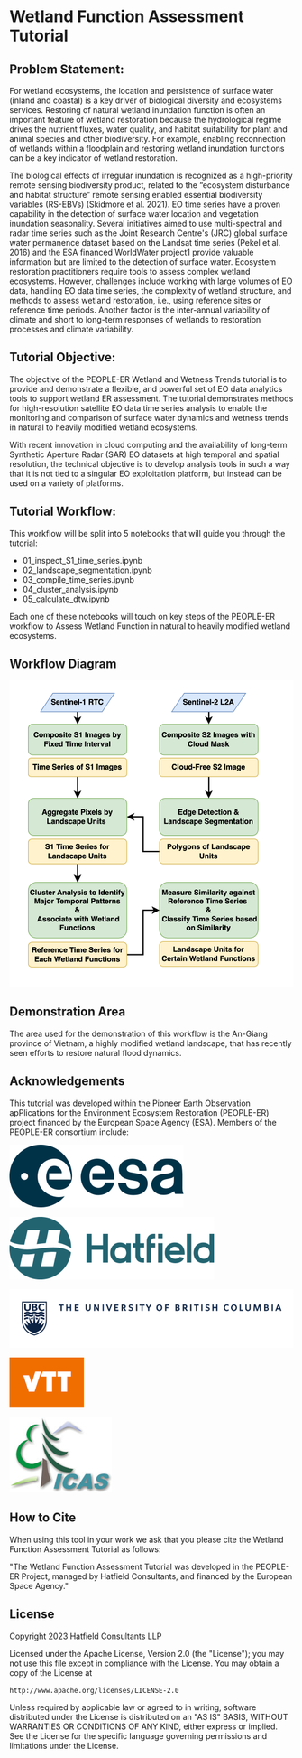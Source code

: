 # Wetland Function Assessment Tutorial

## Problem Statement:

For wetland ecosystems, the location and persistence of surface water (inland and coastal) is a key driver 
of biological diversity and ecosystems services. Restoring of natural wetland inundation function is often 
an important feature of wetland restoration because the hydrological regime drives the nutrient fluxes, 
water quality, and habitat suitability for plant and animal species and other biodiversity. For example, 
enabling reconnection of wetlands within a floodplain and restoring wetland inundation functions can 
be a key indicator of wetland restoration.

The biological effects of irregular inundation is recognized as a high-priority remote sensing biodiversity 
product, related to the “ecosystem disturbance and habitat structure” remote sensing enabled essential 
biodiversity variables (RS-EBVs) (Skidmore et al. 2021).
EO time series have a proven capability in the detection of surface water location and vegetation 
inundation seasonality. Several initiatives aimed to use multi-spectral and radar time series such as the Joint 
Research Centre's (JRC) global surface water permanence dataset based on the Landsat time series (Pekel 
et al. 2016) and the ESA financed WorldWater project1 provide valuable information but are limited to the 
detection of surface water. Ecosystem restoration practitioners require tools to assess complex wetland ecosystems. 
However, challenges include working with large volumes of EO data, handling EO data time series, the complexity of
wetland structure, and methods to assess wetland restoration, i.e., using reference sites or reference time periods.
Another factor is the inter-annual variability of climate and short to long-term responses of wetlands to restoration processes 
and climate variability.

## Tutorial Objective:

The objective of the PEOPLE-ER Wetland and Wetness Trends tutorial is to provide and demonstrate a flexible, and powerful 
set of EO data analytics tools to support wetland ER assessment. The tutorial demonstrates methods for high-resolution
satellite EO data time series analysis to enable the monitoring and comparison of surface water 
dynamics and wetness trends in natural to heavily modified wetland ecosystems.

With recent innovation in cloud computing and the availability of long-term Synthetic Aperture Radar 
(SAR) EO datasets at high temporal and spatial resolution, the technical objective is to develop analysis 
tools in such a way that it is not tied to a singular EO exploitation platform, but instead can be used 
on a variety of platforms.

## Tutorial Workflow:

This workflow will be split into 5 notebooks that will guide you through the tutorial:

- 01_inspect_S1_time_series.ipynb
- 02_landscape_segmentation.ipynb
- 03_compile_time_series.ipynb
- 04_cluster_analysis.ipynb
- 05_calculate_dtw.ipynb

Each one of these notebooks will touch on key steps of the PEOPLE-ER workflow to Assess Wetland Function in natural to heavily modified wetland ecosystems.

## Workflow Diagram
![Alt text](asset/workflow.png "Graph of Workflow")

## Demonstration Area

The area used for the demonstration of this workflow is the An-Giang province of Vietnam, a highly modified wetland landscape, that has recently seen efforts to restore natural flood dynamics.

## Acknowledgements


This tutorial was developed within the Pioneer Earth Observation apPlications for the Environment Ecosystem 
Restoration (PEOPLE-ER) project financed by the European Space Agency (ESA). Members of the PEOPLE-ER consortium include:

![image](asset/ESA_logo_2020_Deep_25per.png)


![image](asset/Hatfield_Logo_Hor_Blue_RGB_rescaled.png)


![image](asset/ubc-logo-2018-fullsig-blue-rgb300_rescaled3.png)


![image](asset/VTT_Orange_Logo_150per.png)


![image](asset/INCDS_logo_150per.jpg)

## How to Cite

When using this tool in your work we ask that you please cite the Wetland Function Assessment Tutorial as follows:

"The Wetland Function Assessment Tutorial was developed in the PEOPLE-ER Project, managed by Hatfield Consultants, and financed by the European Space Agency."

## License

Copyright 2023 Hatfield Consultants LLP

Licensed under the Apache License, Version 2.0 (the "License");
you may not use this file except in compliance with the License.
You may obtain a copy of the License at

    http://www.apache.org/licenses/LICENSE-2.0

Unless required by applicable law or agreed to in writing, software
distributed under the License is distributed on an "AS IS" BASIS,
WITHOUT WARRANTIES OR CONDITIONS OF ANY KIND, either express or implied.
See the License for the specific language governing permissions and
limitations under the License.
